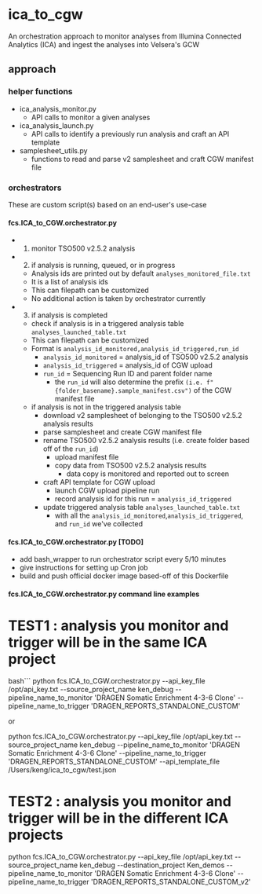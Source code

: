 # ica_to_cgw
An orchestration approach to monitor analyses from Illumina Connected Analytics (ICA) and ingest the analyses into Velsera's GCW


## approach

### helper functions

- ica_analysis_monitor.py
	- API calls to monitor a given analyses
- ica_analysis_launch.py
	- API calls to identify a previously run analysis and craft an API template
- samplesheet_utils.py
	- functions to read and parse v2 samplesheet and craft CGW manifest file

### orchestrators

These are custom script(s) based on an end-user's use-case

#### fcs.ICA_to_CGW.orchestrator.py

- 1) monitor TSO500 v2.5.2 analysis
- 2) if analysis is running, queued, or in progress
	- Analysis ids are printed out by default ```analyses_monitored_file.txt``` 
	- It is a list of analysis ids
	- This can filepath can be customized
	- No additional action is taken by orchestrator currently
- 3) if analysis is completed
	- check if analysis is in a triggered analysis table ```analyses_launched_table.txt```
	- This can filepath can be customized
	- Format is ```analysis_id_monitored,analysis_id_triggered,run_id```
		- ```analysis_id_monitored``` = analysis_id of TSO500 v2.5.2 analysis
		- ```analysis_id_triggered``` = analysis_id of CGW upload
		- ```run_id``` = Sequencing Run ID and parent folder name 
			- the ```run_id``` will also determine the prefix ```(i.e. f"{folder_basename}.sample_manifest.csv")``` of the CGW manifest file
	- if analysis is not in the triggered analysis table
		- download v2 samplesheet of belonging to the TSO500 v2.5.2 analysis results 
		- parse samplesheet and create CGW manifest file
		- rename TSO500 v2.5.2 analysis results (i.e. create folder based off of the ```run_id```)
			- upload manifest file
			- copy data from TSO500 v2.5.2 analysis results 
				- data copy is monitored and reported out to screen
		- craft API template for CGW upload
			- launch CGW upload pipeline run
			- record analysis id for this run = ```analysis_id_triggered```
		- update triggered analysis table ```analyses_launched_table.txt```
			- with all the ```analysis_id_monitored```,```analysis_id_triggered```, and ```run_id``` we've collected

#### fcs.ICA_to_CGW.orchestrator.py [TODO]
- add bash_wrapper to run orchestrator script every 5/10 minutes
- give instructions for setting up Cron job
- build and push official docker image based-off of this Dockerfile

#### fcs.ICA_to_CGW.orchestrator.py command line examples
# TEST1 : analysis you monitor and trigger will be in the same ICA project
bash```
python fcs.ICA_to_CGW.orchestrator.py --api_key_file /opt/api_key.txt --source_project_name ken_debug --pipeline_name_to_monitor 'DRAGEN Somatic Enrichment 4-3-6 Clone' --pipeline_name_to_trigger 'DRAGEN_REPORTS_STANDALONE_CUSTOM'
 
 or

python fcs.ICA_to_CGW.orchestrator.py --api_key_file /opt/api_key.txt --source_project_name ken_debug --pipeline_name_to_monitor 'DRAGEN Somatic Enrichment 4-3-6 Clone' --pipeline_name_to_trigger 'DRAGEN_REPORTS_STANDALONE_CUSTOM' --api_template_file /Users/keng/ica_to_cgw/test.json

# TEST2 : analysis you monitor and trigger will be in the different ICA projects
python fcs.ICA_to_CGW.orchestrator.py --api_key_file /opt/api_key.txt --source_project_name ken_debug --destination_project Ken_demos  --pipeline_name_to_monitor 'DRAGEN Somatic Enrichment 4-3-6 Clone' --pipeline_name_to_trigger 'DRAGEN_REPORTS_STANDALONE_CUSTOM_v2'
```

